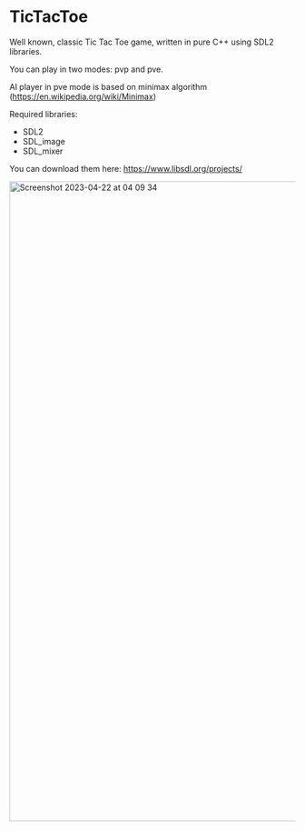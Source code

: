 # TicTacToe

Well known, classic Tic Tac Toe game, written in pure C++ using SDL2 libraries. 

You can play in two modes: pvp and pve. 

AI player in pve mode is based on minimax algorithm (https://en.wikipedia.org/wiki/Minimax)

Required libraries:
- SDL2
- SDL_image
- SDL_mixer

You can download them here: https://www.libsdl.org/projects/

<img width="1126" alt="Screenshot 2023-04-22 at 04 09 34" src="https://user-images.githubusercontent.com/122737837/233757625-fefa4f1a-42fc-4a82-a7a9-65667f154504.png">
